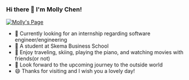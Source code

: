 ### Hi there 👋 I'm Molly Chen!

[![Molly's Page](https://img.shields.io/badge/dynamic/json?logo=ghost&label=ghost&labelColor=#A7A3BB&color=495867&query=%24.data.totalSubs&url=https%3A%2F%2Fapi.spencerwoo.com%2Fsubstats%2F%3Fsource%3Dgithub%26queryKey%3Dhayschan&style=flat-square)](https://siichen.github.io/Personal-Page/Si's%20Page.html)

- 🔭 Currently looking for an internship regarding software engineer/engineering
- 🌱 A student at Skema Business School
- 👯 Enjoy traveling, skiing, playing the piano, and watching movies with friends(or not)
- 💬 Look forward to the upcoming journey to the outside world
- 😄 Thanks for visiting and I wish you a lovely day!
